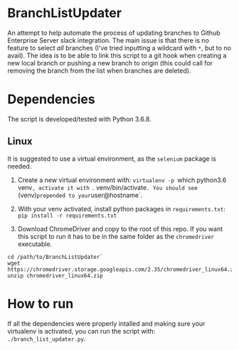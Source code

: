 # BranchListUpdater

An attempt to help automate the process of updating branches to Github Enterprise Server slack integration.
The main issue is that there is no feature to select _all_ branches (I've tried inputting a wildcard with `*`, but to no avail).
The idea is to be able to link this script to a git hook when creating a new local branch or pushing a new branch to origin (this could call for removing the branch from the list when branches are deleted).

# Dependencies

The script is developed/tested with Python 3.6.8.

## Linux

It is suggested to use a virtual environment, as the `selenium` package is needed.

1. Create a new virtual environment with: `virtualenv -p `which python3.6 venv`, activate it with `. venv/bin/activate`. You should see `(venv)` prepended to your `user@hostname`.

2. With your venv activated, install python packages in `requirements.txt`: `pip install -r requirements.txt`

3. Download ChromeDriver and copy to the root of this repo. If you want this script to run it has to be in the same folder as the `chromedriver` executable.

```
cd /path/to/BranchListUpdater`
wget https://chromedriver.storage.googleapis.com/2.35/chromedriver_linux64.zip
unzip chromedriver_linux64.zip
```

# How to run

If all the dependencies were properly intalled and making sure your virtualenv is activated, you can run the script with: `./branch_list_updater.py`.
